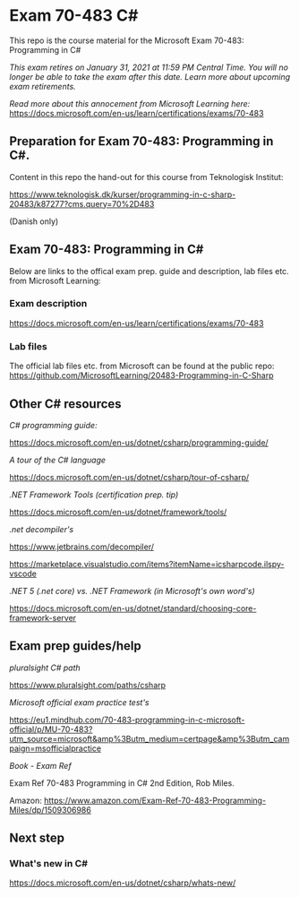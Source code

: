 # Exam 70-483 C#
This repo is the course material for the Microsoft Exam 70-483: Programming in C#

*This exam retires on January 31, 2021 at 11:59 PM Central Time. You will no longer be able to take the exam after this date. Learn more about upcoming exam retirements.*

*Read more about this annocement from Microsoft Learning here:*
https://docs.microsoft.com/en-us/learn/certifications/exams/70-483

## Preparation for Exam 70-483: Programming in C#. 
Content in this repo the hand-out for this course from Teknologisk Institut: 

https://www.teknologisk.dk/kurser/programming-in-c-sharp-20483/k87277?cms.query=70%2D483 

(Danish only)

## Exam 70-483: Programming in C#
Below are links to the offical exam prep. guide and description, lab files etc. from Microsoft Learning:

### Exam description
https://docs.microsoft.com/en-us/learn/certifications/exams/70-483 

### Lab files
The official lab files etc. from Microsoft can be found at the public repo:
https://github.com/MicrosoftLearning/20483-Programming-in-C-Sharp 

## Other C# resources

*C# programming guide:*

https://docs.microsoft.com/en-us/dotnet/csharp/programming-guide/

*A tour of the C# language*

https://docs.microsoft.com/en-us/dotnet/csharp/tour-of-csharp/

*.NET Framework Tools (certification prep. tip)*

https://docs.microsoft.com/en-us/dotnet/framework/tools/

*.net decompiler's*

https://www.jetbrains.com/decompiler/

https://marketplace.visualstudio.com/items?itemName=icsharpcode.ilspy-vscode

*.NET 5 (.net core) vs. .NET Framework (in Microsoft's own word's)* 

https://docs.microsoft.com/en-us/dotnet/standard/choosing-core-framework-server


## Exam prep guides/help

*pluralsight C# path*

https://www.pluralsight.com/paths/csharp

*Microsoft official exam practice test's*

https://eu1.mindhub.com/70-483-programming-in-c-microsoft-official/p/MU-70-483?utm_source=microsoft&amp%3Butm_medium=certpage&amp%3Butm_campaign=msofficialpractice

*Book - Exam Ref*

Exam Ref 70-483 Programming in C# 2nd Edition, Rob Miles.

Amazon: https://www.amazon.com/Exam-Ref-70-483-Programming-Miles/dp/1509306986

## Next step

### What's new in C#

https://docs.microsoft.com/en-us/dotnet/csharp/whats-new/
